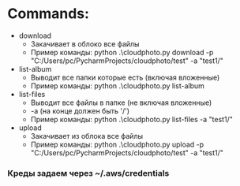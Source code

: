 # Commands:
 * download
    - Закачивает в облоко все файлы
    - Пример команды: python .\cloudphoto.py download -p "C:/Users/pc/PycharmProjects/cloudphoto/test" -a "test1/"
 * list-album
    - Выводит все папки которые есть (включая вложенные)
    - Пример команды: python .\cloudphoto.py list-album
 * list-files
    - Выводит все файлы в папке (не включая вложенные)
    - -a <album> (на конце должен быть '/')
    - Пример команды: python .\cloudphoto.py list-files -a "test1/"
 * upload
    - Закачивает из облока все файлы
    - Пример команды: python .\cloudphoto.py upload -p "C:/Users/pc/PycharmProjects/cloudphoto/test" -a "test1/"

### Креды задаем через ~/.aws/credentials